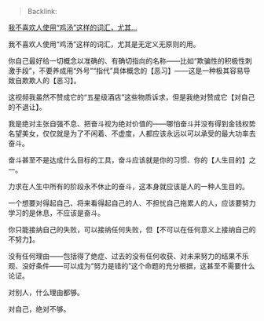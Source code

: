 > Backlink: 

[我不喜欢人使用“鸡汤”这样的词汇，尤其…](https://www.zhihu.com/pin/1377667754368061440)

我不喜欢人使用“鸡汤”这样的词汇，尤其是无定义无原则的用。  
  
你自己最好给一切概念以准确的、有确切指向的名称——比如“欺骗性的积极性刺激手段”，不要养成用“外号”“指代”具体概念的【恶习】——这是一种极其容易导致自欺欺人的【恶习】。  
  
这视频我虽然不赞成它的“五星级酒店”这些物质诉求，但是我绝对赞成它【对自己的不退让】。  
  
我是绝对主张自强不息、把奋斗视为绝对价值的——哪怕奋斗并没有得到金钱权势名望美女，仅仅就是为了不闲着、不虚度，人都应该永远以可以承受的最大功率去奋斗。  
  
奋斗甚至不是达成什么目标的工具，奋斗应该就是你的习惯、你的【人生目的】之一。  
  
力求在人生中所有的阶段永不休止的奋斗，这本身就应该是人的一种人生目的。  
  
一个想要对得起自己、将来看得起自己的人、不担忧自己拖累人的人，应该要努力学习的是休息，不应该是奋斗。  
  
你只能接纳自己的失败，可以接纳任何失败，但【不可以在任何意义上接纳自己的不努力】。  
  
没有任何理由——包括得了绝症、过去的没有任何收获、对未来努力的结果不乐观、没好条件——可以成为“努力是错的”这个命题的充分根据，这甚至不需要什么论证。  
  
对别人，什么理由都够。  
  
对自己，绝对不够。  